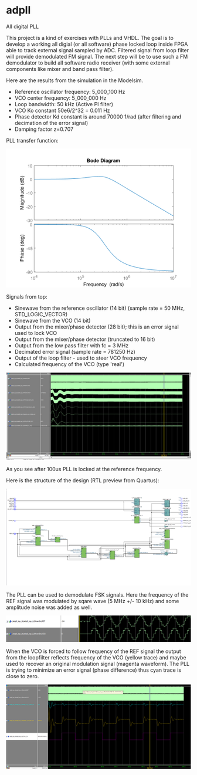 # adpll

All digital PLL

This project is a kind of exercises with PLLs and VHDL. The goal is to develop a working all digial (or all software) phase locked loop inside FPGA able to track external signal sampled by ADC. Filtered signal from loop filter will provide demodulated FM signal. The next step will be to use such a  FM demodulator to build all software radio receiver (with some external components like mixer and band pass filter).


Here are the results from the simulation in the Modelsim. 

- Reference oscillator frequency: 5_000_100 Hz
- VCO center frequency: 5_000_000 Hz
- Loop bandwidth: 50 kHz (Active PI filter)
- VCO Ko constant 50e6/2^32 = 0.011 Hz
- Phase detector Kd constant is around 70000 1/rad (after filtering and decimation of the error signal)
- Damping factor z=0.707

PLL transfer function:

![Simulation](https://raw.githubusercontent.com/filipamator/adpll/master/pll_transfer_function.png)


Signals from top:
- Sinewave from the reference oscillator (14 bit) (sample rate = 50 MHz, STD_LOGIC_VECTOR)
- Sinewave from the VCO (14 bit)
- Output from the mixer/phase detector (28 bit); this is an error signal used to lock VCO
- Output from the mixer/phase detector (truncated to 16 bit)
- Output from the low pass filter with fc = 3 MHz
- Decimated error signal (sample rate = 781250 Hz)
- Output of the loop filter - used to steer VCO frequency
- Calculated frequency of the VCO (type 'real')


![Simulation](https://raw.githubusercontent.com/filipamator/adpll/master/Simulation.png)


As you see after 100us PLL is locked at the reference frequency. 


Here is the structure of the design (RTL preview from Quartus):

![Simulation](https://raw.githubusercontent.com/filipamator/adpll/master/RTL_PREVIEW.png)


The PLL can be used to demodulate FSK signals. Here the frequency of the REF signal was modulated by sqare wave (5 MHz +/- 10 kHz) and some amplitude noise was added as well. 

![Simulation](https://raw.githubusercontent.com/filipamator/adpll/master/fsk2.png)

When the VCO is forced to follow frequency of the REF signal the output from the loopfilter reflects frequency of the VCO (yellow trace) and maybe used to recover an original modulation signal (magenta waveform). The PLL is trying to minimize an error signal (phase difference) thus cyan trace is close to zero.


![Simulation](https://raw.githubusercontent.com/filipamator/adpll/master/fsk1.png)



